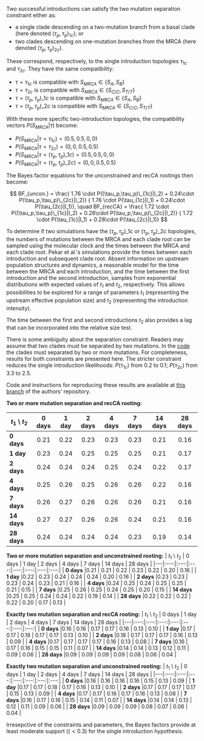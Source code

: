 


Two successful introductions can satisfy the two mutation separation constraint either as:
- a single clade descending on a two-mutation branch from a basal clade (here denoted $(\tau_p,\tau_p)_{1c}$); or
- two clades descending on one-mutation branches from the MRCA (here denoted $(\tau_p,\tau_p)_{2c}$).

These correspond, respectively, to the single introduction topologies $\tau_{1c}$ and $\tau_{2c}$. They have the same compatibility:
- $\tau = \tau_{1c}$ is compatible with $S_{MRCA} \in \{S_{A}, S_{B}\}$
- $\tau = \tau_{2c}$ is compatible with $S_{MRCA} \in \{S_{C/C}, S_{T/T}\}$
- $\tau = (\tau_p,\tau_p)\_{1c}$ is compatible with $S_{MRCA} \in \{S_{A}, S_{B}\}$
- $\tau = (\tau_p,\tau_p)\_{2c}$ is compatible with $S_{MRCA} \in \{S_{C/C}, S_{T/T}\}$

With these more specific two-introduction topologies, the compatibility vectors $P(S_{MRCA}|\tau)$ become:
- $P(S_{MRCA}|\tau = \tau_{1c}) = (0.5, 0.5, 0, 0)$
- $P(S_{MRCA}|\tau = \tau_{2c}) = (0, 0, 0.5, 0.5)$
- $P(S_{MRCA}|\tau = (\tau_p,\tau_p)\_{1c}) = (0.5, 0.5, 0, 0)$
- $P(S_{MRCA}|\tau = (\tau_p,\tau_p)\_{2c}) = (0, 0, 0.5, 0.5)$

The Bayes factor equations for the unconstrained and recCA rootings then become:

$$
BF_{uncon.} = \frac{ 1.76 \cdot P((\tau_p,\tau_p)\_{1c}|I_2) + 0.24\cdot  P(\tau_p,\tau_p)\_{2c}|I_2)}
{ 1.76 \cdot P(\tau_{1c}|I_1) + 0.24\cdot  P(\tau_{2c}|I_1)},
\quad
BF_{recCA} = \frac{ 1.72 \cdot P((\tau_p,\tau_p)\_{1c}|I_2) + 0.28\cdot  P(\tau_p,\tau_p)\_{2c}|I_2)}
{ 1.72 \cdot P(\tau_{1c}|I_1) + 0.28\cdot  P(\tau_{2c}|I_1)}
$$

To determine if two simulations have the $(\tau_p,\tau_p)\_{1c}$ or $(\tau_p,\tau_p)\_{2c}$ topologies, the numbers of mutations between the MRCA and each clade root can be sampled using the molecular clock and the times between the MRCA and each clade root. Pekar et al.'s  simulations provide the times between each introduction and subsequent clade root. Absent information on upstream population structures and dynamics, a reasonable model for the time between the MRCA and each introduction, and the time between the first introduction and the second introduction, samples from exponential distributions with expected values of $t_1$ and $t_2$, respectively. This allows possibilities to be explored for a range of parameters $t_1$ (representing the upstream effective population size) and $t_2$ (representing the introduction intensity).


The time between the first and second introductions $t_2$ also provides a lag that can be incorporated into the relative size test.


There is some ambiguity about the separation constraint. Readers may assume that two clades must be separated by two mutations. In the [code](https://github.com/niemasd/multi-introduction/blob/main/FAVITES-COVID-Lite/scripts/stableCoalescence_cladeAnalysis.py) the clades must separated by two or more mutations. For completeness, results for both constraints are presented here. The stricter constraint reduces the single introduction likelihoods: $P(\tau_{1c})$ from 0.2 to 0.1; $P(\tau_{2c})$ from 3.3 to 2.5.


Code and instructions for reproducing these results are available at [this branch](https://github.com/nizzaneela/multi-introduction/tree/corrected_with_relative_size_and_separation_conditions) of the authors' repository.


**Two or more mutation separation and recCA rooting:**

| $t_1$ \ $t_2$ | 0 days | 1 day | 2 days | 4 days | 7 days | 14 days | 28 days |
|---|:---:|:---:|:---:|:---:|:---:|:---:|:---:|
| **0 days** |0.21 | 0.22 | 0.23 | 0.23 | 0.23 | 0.21 | 0.16 |
| **1 day** |0.23 | 0.24 | 0.25 | 0.25 | 0.25 | 0.21 | 0.17 |
| **2 days** |0.24 | 0.24 | 0.24 | 0.25 | 0.24 | 0.22 | 0.17 |
| **4 days** |0.25 | 0.26 | 0.25 | 0.26 | 0.26 | 0.22 | 0.16 |
| **7 days** |0.26 | 0.27 | 0.26 | 0.26 | 0.26 | 0.21 | 0.16 |
| **14 days** |0.27 | 0.27 | 0.26 | 0.26 | 0.24 | 0.21 | 0.16 |
| **28 days** |0.24 | 0.24 | 0.24 | 0.24 | 0.23 | 0.19 | 0.14 |

**Two or more mutation separation and unconstrained rooting:**
| $t_1$ \ $t_2$ | 0 days | 1 day | 2 days | 4 days | 7 days | 14 days | 28 days |
|---|:---:|:---:|:---:|:---:|:---:|:---:|:---:|
| **0 days** |0.21 | 0.21 | 0.22 | 0.23 | 0.22 | 0.20 | 0.16 |
| **1 day** |0.22 | 0.23 | 0.24 | 0.24 | 0.24 | 0.20 | 0.16 |
| **2 days** |0.23 | 0.23 | 0.23 | 0.24 | 0.23 | 0.21 | 0.16 |
| **4 days** |0.24 | 0.25 | 0.24 | 0.25 | 0.25 | 0.21 | 0.15 |
| **7 days** |0.25 | 0.26 | 0.25 | 0.24 | 0.25 | 0.20 | 0.15 |
| **14 days** |0.25 | 0.25 | 0.24 | 0.24 | 0.22 | 0.19 | 0.14 |
| **28 days** |0.22 | 0.22 | 0.22 | 0.22 | 0.20 | 0.17 | 0.13 |

**Exactly two mutation separation and recCA rooting:**
| $t_1$ \ $t_2$ | 0 days | 1 day | 2 days | 4 days | 7 days | 14 days | 28 days |
|---|:---:|:---:|:---:|:---:|:---:|:---:|:---:|
| **0 days** |0.16 | 0.16 | 0.17 | 0.17 | 0.16 | 0.13 | 0.10 |
| **1 day** |0.17 | 0.17 | 0.18 | 0.17 | 0.17 | 0.13 | 0.10 |
| **2 days** |0.18 | 0.17 | 0.17 | 0.17 | 0.16 | 0.13 | 0.09 |
| **4 days** |0.17 | 0.17 | 0.17 | 0.17 | 0.16 | 0.13 | 0.08 |
| **7 days** |0.16 | 0.17 | 0.16 | 0.15 | 0.15 | 0.11 | 0.07 |
| **14 days** |0.14 | 0.14 | 0.13 | 0.12 | 0.11 | 0.09 | 0.06 |
| **28 days** |0.09 | 0.09 | 0.09 | 0.09 | 0.08 | 0.06 | 0.04 |

**Exactly two mutation separation and unconstrained rooting:**
| $t_1$ \ $t_2$ | 0 days | 1 day | 2 days | 4 days | 7 days | 14 days | 28 days |
|---|:---:|:---:|:---:|:---:|:---:|:---:|:---:|
| **0 days** |0.16 | 0.16 | 0.16 | 0.16 | 0.15 | 0.13 | 0.09 |
| **1 day** |0.17 | 0.17 | 0.18 | 0.17 | 0.16 | 0.13 | 0.10 |
| **2 days** |0.17 | 0.17 | 0.17 | 0.17 | 0.15 | 0.13 | 0.09 |
| **4 days** |0.17 | 0.17 | 0.16 | 0.17 | 0.16 | 0.13 | 0.08 |
| **7 days** |0.16 | 0.17 | 0.16 | 0.15 | 0.14 | 0.11 | 0.07 |
| **14 days** |0.14 | 0.14 | 0.13 | 0.12 | 0.11 | 0.09 | 0.06 |
| **28 days** |0.09 | 0.09 | 0.09 | 0.08 | 0.07 | 0.06 | 0.04 |


Irresepctive of the constraints and parameters, the Bayes factors provide at least moderate support (($<0.3$) for the single introduction hypothesis.

